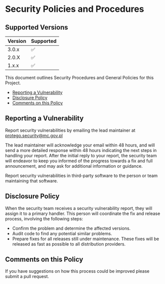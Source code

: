 # Security Policies and Procedures

## Supported Versions

| Version | Supported          |
| ------- | ------------------ |
| 3.0.x   | :white_check_mark: |
| 2.0.X   | :white_check_mark: |
| 1.x.x   | :white_check_mark: |

This document outlines Security Procedures and General Policies for this Project.

  * [Reporting a Vulnerability](#reporting-a-vulnerability)
  * [Disclosure Policy](#disclosure-policy)
  * [Comments on this Policy](#comments-on-this-policy)

## Reporting a Vulnerability

Report security vulnerabilities by emailing the lead maintainer at protego.security@mc.gov.pl

The lead maintainer will acknowledge your email within 48 hours, and will send a
more detailed response within 48 hours indicating the next steps in handling
your report. After the initial reply to your report, the security team will
endeavor to keep you informed of the progress towards a fix and full
announcement, and may ask for additional information or guidance.

Report security vulnerabilities in third-party software to the person or team maintaining
that software.

## Disclosure Policy

When the security team receives a security vulnerability report, they will assign it to a
primary handler. This person will coordinate the fix and release process,
involving the following steps:

  * Confirm the problem and determine the affected versions.
  * Audit code to find any potential similar problems.
  * Prepare fixes for all releases still under maintenance. These fixes will be
    released as fast as possible to all distribution providers.

## Comments on this Policy

If you have suggestions on how this process could be improved please submit a
pull request.
